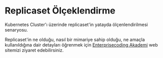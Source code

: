 # Replicaset Ölçeklendirme
Kubernetes Cluster'ı üzerinde replicaset'in yatayda ölçenlendirilmesi senaryosu.

Replicaset'in ne olduğu, nasıl bir mimariye sahip olduğu, ne amaçla kullanıldığına dair detayları öğrenmek için [Enterprisecoding Akademi](http://akademi.enterprisecoding.com/) web sitemizi ziyaret edebilirsiniz.